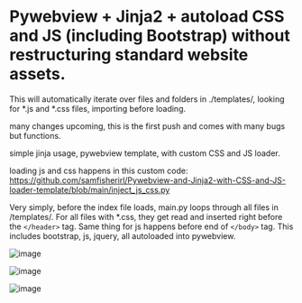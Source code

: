 # 
# Pywebview + Jinja2 + autoload CSS and JS (including Bootstrap) without restructuring standard website assets. 

 This will automatically iterate over files and folders in ./templates/, looking for *.js and *.css files, importing before loading. 


many changes upcoming, this is the first push and comes with many bugs but functions.  

simple jinja usage, pywebview template, with custom CSS and JS loader. 

loading js and css happens in this custom code: https://github.com/samfisherirl/Pywebview-and-Jinja2-with-CSS-and-JS-loader-template/blob/main/inject_js_css.py

Very simply, before the index file loads, main.py loops through all files in /templates/. For all files with  *.css, they get read and inserted right before the  `</header>` tag. Same thing for js happens before end of `</body>` tag. 
This includes bootstrap, js, jquery, all autoloaded into pywebview.

 ![image](https://user-images.githubusercontent.com/98753696/220928356-187783ac-c764-4c68-b735-6ed1a6fa9963.png)


![image](https://user-images.githubusercontent.com/98753696/220928471-4b52921c-de4b-4a93-b31f-727b00139f58.png)

![image](https://user-images.githubusercontent.com/98753696/220928704-8516e7a8-3e47-42e6-bac8-5d80f8eeb95f.png)

